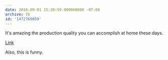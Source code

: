 ```yaml
---
date: 2016-09-01 15:30:59.000000000 -07:00
archive: fb
id: '1472769059'
---
```


It's amazing the production quality you can accomplish at home these days.

[Link](https://www.youtube.com/watch?v=mjHEHuNyvME)

Also, this is funny.
